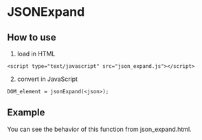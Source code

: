 # JSONExpand

## How to use

1. load in HTML

```
<script type="text/javascript" src="json_expand.js"></script>
```

2. convert in JavaScript

```
DOM_element = jsonExpand(<json>);
```

## Example

You can see the behavior of this function from json_expand.html.
